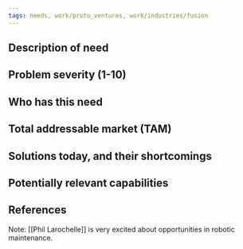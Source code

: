 ```yaml
---
tags: needs, work/proto_ventures, work/industries/fusion
---
```


## Description of need

## Problem severity (1-10)

## Who has this need

## Total addressable market (TAM)

## Solutions today, and their shortcomings

## Potentially relevant capabilities

## References
Note: [[Phil Larochelle]] is very excited about opportunities in robotic maintenance.